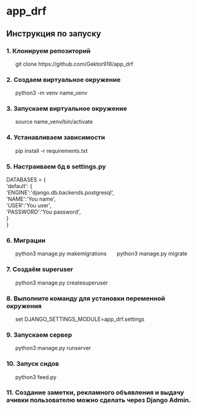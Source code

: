 <h1> app_drf </h1>

<h2> Инструкция по запуску </h2>

<h3>1. Клонируем репозиторий </h3>
&nbsp &nbsp &nbsp git clone https://github.com/Gektor918/app_drf

<h3>2. Создаем виртуальное окружение </h3>
&nbsp &nbsp &nbsp python3 -m venv name_venv

<h3>3. Запускаем виртуальное окружение </h3>
&nbsp &nbsp &nbsp source name_venv/bin/activate

<h3>4. Устанавливаем зависимости </h3>
&nbsp &nbsp &nbsp pip install -r requirements.txt

<h3>5. Настраиваем бд в settings.py </h3>
DATABASES = {<br>
    'default': {<br>
        'ENGINE':'django.db.backends.postgresql',<br>
        'NAME':'You name',<br>
        'USER':'You user',<br>
        'PASSWORD':'You password',<br>
    }<br>
}

<h3>6. Миграции </h3>
&nbsp &nbsp &nbsp python3 manage.py makemigrations
&nbsp &nbsp &nbsp python3 manage.py migrate

<h3>7. Создаём superuser </h3>
&nbsp &nbsp &nbsp python3 manage.py createsuperuser

<h3>8. Выполните команду для установки переменной окружения </h3>
&nbsp &nbsp &nbsp set DJANGO_SETTINGS_MODULE=app_drf.settings

<h3>9. Запускаем сервер </h3>
&nbsp &nbsp &nbsp python3 manage.py runserver

<h3>10. Запуск сидов </h3>
&nbsp &nbsp &nbsp python3 feed.py

<h3>11. Создание заметки, рекламного объявления и выдачу ачивки пользователю можно сделать
через Django Admin. </h3>

